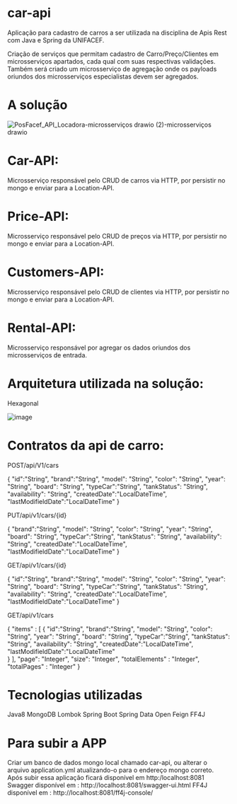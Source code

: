 # car-api
Aplicação para cadastro de carros a ser utilizada na disciplina de Apis Rest com Java e Spring da UNIFACEF.

Criação de serviços que permitam cadastro de Carro/Preço/Clientes em microsserviços apartados, cada qual com suas respectivas validações. Também será criado um microsserviço de agregação onde os payloads oriundos dos microsserviços especialistas devem ser agregados.


# A solução



![PosFacef_API_Locadora-microsserviços drawio (2)-microsserviços drawio](https://user-images.githubusercontent.com/64381101/148108906-9786a8c2-7470-447d-8b67-c461020b0d75.png)



# Car-API: 

Microsserviço responsável pelo CRUD de carros via HTTP, por persistir no mongo e enviar para a Location-API.

# Price-API:

Microsserviço responsável pelo CRUD de preços via HTTP, por persistir no mongo e enviar para a Location-API.

# Customers-API:

Microsserviço responsável pelo CRUD de clientes via HTTP, por persistir no mongo e enviar para a Location-API.

# Rental-API:

Microsserviço responsável por agregar os dados oriundos dos microsserviços de entrada.

# Arquitetura utilizada na solução:

Hexagonal

![image](https://user-images.githubusercontent.com/64381101/145391252-c6f74a82-2a81-4ef0-9aa2-8ba86a38cd75.png)


# Contratos da api de carro:

POST/api/V1/cars

{
"id":"String",
"brand":"String",
"model": "String",
"color": "String",
"year": "String",
"board": "String",
"typeCar":"String",
"tankStatus": "String",
"availability": "String",
"createdDate":"LocalDateTime",
"lastModifieldDate":"LocalDateTime"
}

PUT/api/v1/cars/{id}

{
  "brand":"String",
  "model": "String",
  "color": "String",
  "year": "String",
  "board": "String",
  "typeCar":"String",
  "tankStatus": "String",
  "availability": "String",
  "createdDate":"LocalDateTime",
  "lastModifieldDate":"LocalDateTime"
}

GET/api/v1/cars/{id}

{
  "id":"String",
  "brand":"String",
  "model": "String",
  "color": "String",
  "year": "String",
  "board": "String",
  "typeCar":"String",
  "tankStatus": "String",
  "availability": "String",
  "createdDate":"LocalDateTime",
  "lastModifieldDate":"LocalDateTime"
}

GET/api/v1/cars

{
  "items" : [
  {
   "id":"String",
  "brand":"String",
  "model": "String",
  "color": "String",
  "year": "String",
  "board": "String",
  "typeCar":"String",
  "tankStatus": "String",
  "availability": "String",
  "createdDate":"LocalDateTime",
  "lastModifieldDate":"LocalDateTime"  
  }
],
"page": "Integer",
"size": "Integer",
"totalElements" : "Integer",
"totalPages" : "Integer"
}

# Tecnologias utilizadas

Java8
MongoDB
Lombok
Spring Boot
Spring Data
Open Feign
FF4J

# Para subir a APP

Criar um banco de dados mongo local chamado car-api, ou alterar o arquivo application.yml atualizando-o para o endereço mongo correto.
Após subir essa aplicação ficará disponível em http:/localhost:8081
Swagger disponível em : http://localhost:8081/swagger-ui.html
FF4J disponível em : http://localhost:8081/ff4j-console/


